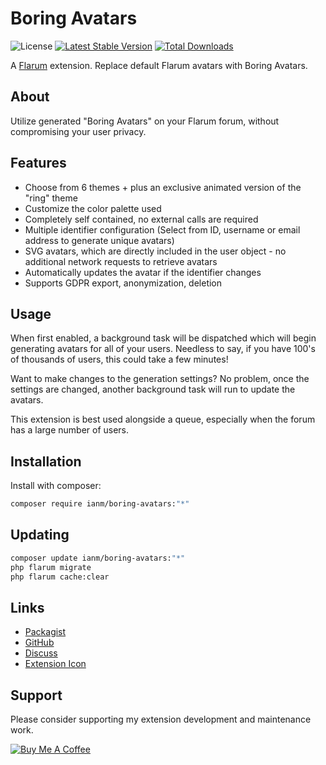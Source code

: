 # Boring Avatars

![License](https://img.shields.io/badge/license-MIT-blue.svg) [![Latest Stable Version](https://img.shields.io/packagist/v/ianm/boring-avatars.svg)](https://packagist.org/packages/ianm/boring-avatars) [![Total Downloads](https://img.shields.io/packagist/dt/ianm/boring-avatars.svg)](https://packagist.org/packages/ianm/boring-avatars)

A [Flarum](http://flarum.org) extension. Replace default Flarum avatars with Boring Avatars.

## About

Utilize generated "Boring Avatars" on your Flarum forum, without compromising your user privacy.

## Features

- Choose from 6 themes + plus an exclusive animated version of the "ring" theme
- Customize the color palette used
- Completely self contained, no external calls are required
- Multiple identifier configuration (Select from ID, username or email address to generate unique avatars)
- SVG avatars, which are directly included in the user object - no additional network requests to retrieve avatars
- Automatically updates the avatar if the identifier changes
- Supports GDPR export, anonymization, deletion

## Usage

When first enabled, a background task will be dispatched which will begin generating avatars for all of your users. Needless to say, if you have 100's of thousands of users, this could take a few minutes!

Want to make changes to the generation settings? No problem, once the settings are changed, another background task will run to update the avatars.

This extension is best used alongside a queue, especially when the forum has a large number of users.

## Installation

Install with composer:

```sh
composer require ianm/boring-avatars:"*"
```

## Updating

```sh
composer update ianm/boring-avatars:"*"
php flarum migrate
php flarum cache:clear
```

## Links

- [Packagist](https://packagist.org/packages/ianm/boring-avatars)
- [GitHub](https://github.com/ianm/boring-avatars)
- [Discuss](https://discuss.flarum.org/d/PUT_DISCUSS_SLUG_HERE)
- [Extension Icon](https://source.boringavatars.com/beam/30/Flarum%20Boring%20Avatar?square)

## Support

Please consider supporting my extension development and maintenance work.

[![Buy Me A Coffee](https://cdn.buymeacoffee.com/buttons/default-orange.png)](https://www.buymeacoffee.com/ianm1)
